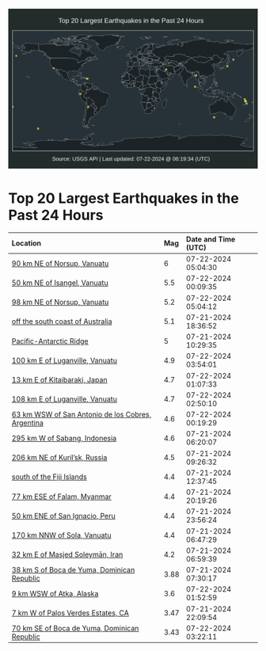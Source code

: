![Map](./map.png)

# Top 20 Largest Earthquakes in the Past 24 Hours

| Location | Mag | Date and Time (UTC) |
|:---|:---|:---|
| [90 km NE of Norsup, Vanuatu](https://earthquake.usgs.gov/earthquakes/eventpage/us7000n0s8) | 6 | 07-22-2024 05:04:30 |
| [50 km NE of Isangel, Vanuatu](https://earthquake.usgs.gov/earthquakes/eventpage/us7000n0qt) | 5.5 | 07-22-2024 00:09:35 |
| [98 km NE of Norsup, Vanuatu](https://earthquake.usgs.gov/earthquakes/eventpage/us7000n0s6) | 5.2 | 07-22-2024 05:04:12 |
| [off the south coast of Australia](https://earthquake.usgs.gov/earthquakes/eventpage/us7000n0ps) | 5.1 | 07-21-2024 18:36:52 |
| [Pacific-Antarctic Ridge](https://earthquake.usgs.gov/earthquakes/eventpage/us7000n0nl) | 5 | 07-21-2024 10:29:35 |
| [100 km E of Luganville, Vanuatu](https://earthquake.usgs.gov/earthquakes/eventpage/us7000n0rr) | 4.9 | 07-22-2024 03:54:01 |
| [13 km E of Kitaibaraki, Japan](https://earthquake.usgs.gov/earthquakes/eventpage/us7000n0r5) | 4.7 | 07-22-2024 01:07:33 |
| [108 km E of Luganville, Vanuatu](https://earthquake.usgs.gov/earthquakes/eventpage/us7000n0rf) | 4.7 | 07-22-2024 02:50:10 |
| [63 km WSW of San Antonio de los Cobres, Argentina](https://earthquake.usgs.gov/earthquakes/eventpage/us7000n0qu) | 4.6 | 07-22-2024 00:19:29 |
| [295 km W of Sabang, Indonesia](https://earthquake.usgs.gov/earthquakes/eventpage/us7000n0lz) | 4.6 | 07-21-2024 06:20:07 |
| [206 km NE of Kuril’sk, Russia](https://earthquake.usgs.gov/earthquakes/eventpage/us7000n0mj) | 4.5 | 07-21-2024 09:26:32 |
| [south of the Fiji Islands](https://earthquake.usgs.gov/earthquakes/eventpage/us7000n0n5) | 4.4 | 07-21-2024 12:37:45 |
| [77 km ESE of Falam, Myanmar](https://earthquake.usgs.gov/earthquakes/eventpage/us7000n0q1) | 4.4 | 07-21-2024 20:19:26 |
| [50 km ENE of San Ignacio, Peru](https://earthquake.usgs.gov/earthquakes/eventpage/us7000n0qm) | 4.4 | 07-21-2024 23:56:24 |
| [170 km NNW of Sola, Vanuatu](https://earthquake.usgs.gov/earthquakes/eventpage/us7000n0m2) | 4.4 | 07-21-2024 06:47:29 |
| [32 km E of Masjed Soleymān, Iran](https://earthquake.usgs.gov/earthquakes/eventpage/us7000n0m8) | 4.2 | 07-21-2024 06:59:39 |
| [38 km S of Boca de Yuma, Dominican Republic](https://earthquake.usgs.gov/earthquakes/eventpage/pr2024203000) | 3.88 | 07-21-2024 07:30:17 |
| [9 km WSW of Atka, Alaska](https://earthquake.usgs.gov/earthquakes/eventpage/us7000n0r8) | 3.6 | 07-22-2024 01:52:59 |
| [7 km W of Palos Verdes Estates, CA](https://earthquake.usgs.gov/earthquakes/eventpage/ci40666815) | 3.47 | 07-21-2024 22:09:54 |
| [70 km SE of Boca de Yuma, Dominican Republic](https://earthquake.usgs.gov/earthquakes/eventpage/pr71455933) | 3.43 | 07-22-2024 03:22:11 |
